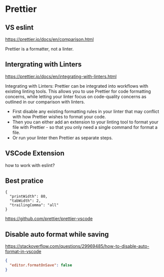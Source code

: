 # Prettier

## VS eslint

https://prettier.io/docs/en/comparison.html

Prettier is a formatter, not a linter.

## Intergrating with Linters

https://prettier.io/docs/en/integrating-with-linters.html

Integrating with Linters: Prettier can be integrated into workflows with existing linting tools. This allows you to use Prettier for code formatting concerns, while letting your linter focus on code-quality concerns as outlined in our comparison with linters.

- First disable any existing formatting rules in your linter that may conflict with how Prettier wishes to format your code.
- Then you can either add an extension to your linting tool to format your file with Prettier - so that you only need a single command for format a file.
- Or run your linter then Prettier as separate steps.

## VSCode Extension

how to work with eslint?

## Best pratice

```.prettierrc
{
  "printWidth": 80,
  "tabWidth": 2,
  "trailingComma": "all"
}
```

https://github.com/prettier/prettier-vscode

## Disable auto format while saving

https://stackoverflow.com/questions/29969485/how-to-disable-auto-format-in-vscode

```json
{
  "editor.formatOnSave": false
}
```
